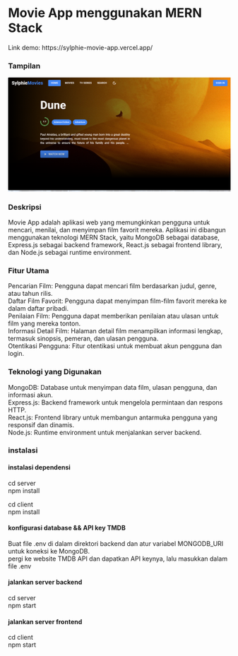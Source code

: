 # Movie App menggunakan MERN Stack
<p>Link demo: https://sylphie-movie-app.vercel.app/</p>

### Tampilan
![alt text](https://github.com/Akaza22/sylphie-movie-app/blob/master/1.png?raw=true)

### Deskripsi
Movie App adalah aplikasi web yang memungkinkan pengguna untuk mencari, menilai, dan menyimpan film favorit mereka. Aplikasi ini dibangun menggunakan teknologi MERN Stack, yaitu MongoDB sebagai database, Express.js sebagai backend framework, React.js sebagai frontend library, dan Node.js sebagai runtime environment.

### Fitur Utama
Pencarian Film: Pengguna dapat mencari film berdasarkan judul, genre, atau tahun rilis. <br>
Daftar Film Favorit: Pengguna dapat menyimpan film-film favorit mereka ke dalam daftar pribadi. <br>
Penilaian Film: Pengguna dapat memberikan penilaian atau ulasan untuk film yang mereka tonton. <br>
Informasi Detail Film: Halaman detail film menampilkan informasi lengkap, termasuk sinopsis, pemeran, dan ulasan pengguna. <br>
Otentikasi Pengguna: Fitur otentikasi untuk membuat akun pengguna dan login. <br>
### Teknologi yang Digunakan
MongoDB: Database untuk menyimpan data film, ulasan pengguna, dan informasi akun. <br>
Express.js: Backend framework untuk mengelola permintaan dan respons HTTP. <br>
React.js: Frontend library untuk membangun antarmuka pengguna yang responsif dan dinamis. <br>
Node.js: Runtime environment untuk menjalankan server backend. <br>

### instalasi
#### instalasi dependensi
cd server <br>
npm install <br>

cd client <br>
npm install <br>

#### konfigurasi database && API key TMDB
Buat file .env di dalam direktori backend dan atur variabel MONGODB_URI untuk koneksi ke MongoDB. <br>
pergi ke website TMDB API dan dapatkan API keynya, lalu masukkan dalam file .env <br>

#### jalankan server backend
cd server <br>
npm start <br>

#### jalankan server frontend
cd client <br>
npm start <br>

